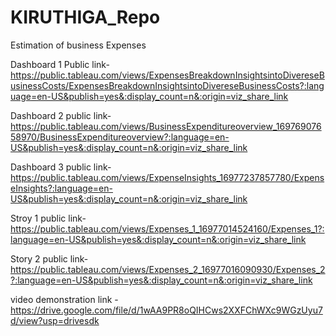 # KIRUTHIGA_Repo
Estimation  of business Expenses


Dashboard 1 Public link-
https://public.tableau.com/views/ExpensesBreakdownInsightsintoDivereseBusinessCosts/ExpensesBreakdownInsightsintoDivereseBusinessCosts?:language=en-US&publish=yes&:display_count=n&:origin=viz_share_link

Dashboard 2 public link-
https://public.tableau.com/views/BusinessExpenditureoverview_16976907658970/BusinessExpenditureoverview?:language=en-US&publish=yes&:display_count=n&:origin=viz_share_link

Dashboard 3 public link-
https://public.tableau.com/views/ExpenseInsights_16977237857780/ExpenseInsights?:language=en-US&publish=yes&:display_count=n&:origin=viz_share_link

Stroy 1 public link-
https://public.tableau.com/views/Expenses_1_16977014524160/Expenses_1?:language=en-US&publish=yes&:display_count=n&:origin=viz_share_link

Story 2 public link-
https://public.tableau.com/views/Expenses_2_16977016090930/Expenses_2?:language=en-US&publish=yes&:display_count=n&:origin=viz_share_link

video demonstration link - https://drive.google.com/file/d/1wAA9PR8oQIHCws2XXFChWXc9WGzUyu7d/view?usp=drivesdk
